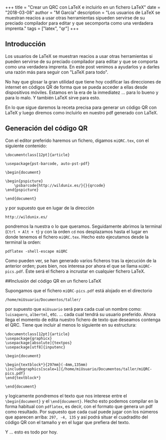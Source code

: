 +++
title = "Crear un QRC con LaTeX e incluirlo en un fichero LaTeX"
date =  "2018-03-08"
author =  "M García"
description = "Los usuarios de LaTeX se muestran reacios a usar otras herramientas sipueden servirse de su preciado compilador para editar y que secomporta como una verdadera imprenta."
tags = ["latex", "qr"]
+++

## Introducción

Los usuarios de LaTeX se muestran reacios a usar otras herramientas si
pueden servirse de su preciado compilador para editar y que se
comporta como una verdadera imprenta. En este post venimos a ayudarlos
y a darles una razón más para seguir con "LaTeX para todo".

No hay que glosar la gran utilidad que tiene hoy codificar las
direcciones de internet en códigos QR de forma que se pueda acceder a
ellas desde dispositivos móviles. Estamos en la era de la inmediatez
... para lo bueno y para lo malo. Y también LaTeX sirve para esto.

En lo que sigue daremos la receta precisa para generar un código QR
con LaTeX y luego diremos como incluirlo en nuestro pdf generado con
LaTeX.

## Generación del código QR

Con el editor preferido haremos un fichero, digamos `miQRC.tex`, con
el siguiente contenido:

	\documentclass[12pt]{article}

	\usepackage{pst-barcode, auto-pst-pdf}

	\begin{document}

	\begin{pspicture}
		\psbarcode{http://wildunix.es/}{}{qrcode}
	\end{pspicture}

	\end{document}

y por supuesto que en lugar de la dirección

	http://wildunix.es/ 

pondremos la nuestra o lo que queramos. Seguidamente abrimos la
terminal (`Ctrl + Alt + t`) y con la orden `cd` nos desplazamos hasta
el lugar en donde tenemos el fichero `miQRC.tex`. Hecho esto
ejecutamos desde la terminal la orden:

	pdflatex -shell-escape miQRC

Como pueden ver, se han generado varios ficheros tras la ejecución de
la anterior orden; pues bien, nos interesa por ahora el que se llama
`miQRC-pics.pdf`. Éste será el fichero a incrustar en cualquier
fichero LaTeX.

##Inclusión del código QR en un fichero LaTeX

Supongamos que el fichero `miQRC-pics.pdf` está alojado en el directorio

	/home/miUsuario/Documentos/taller/

por supuesto que `miUsuario` será para cada cual un nombre como:
`luisaquero`, `albertml`, etc. ... cada cual tendrá su usuario
preferido. Ahora llega el momento de edita nuestro fichero de texto
que deseamos contenga el QRC. Tiene que incluir al menos lo siguiente
en su estructura:

    \documentclass[12pt]{article}
    \usepackage{graphicx}
    \usepackage[absolute]{textpos}
    \usepackage[utf8]{inputenc}
    
    \begin{document}
    
    \begin{textblock*}{297mm}(-4mm,135mm)
    \includegraphics[scale=1]{/home/miUsuario/Documentos/taller/miQRC-pics.pdf}
    \end{textblock*}
    
	\end{document}

y logicamente pondremos el texto que nos interese entre el
`\begin{document}` y el `\end{document}`. Hecho esto podemos compilar
en la forma habitual con `pdflatex`, es decir, con el formato que
genera un pdf como resultado. Por supuesto que cada cual puede jugar
con los números que aparecen arriba: `297, -4, 135` y así podrá situar
el cuadradito del código QR con el tamaño y en el lugar que prefiera
del texto.

Y ... esto es todo por hoy.
